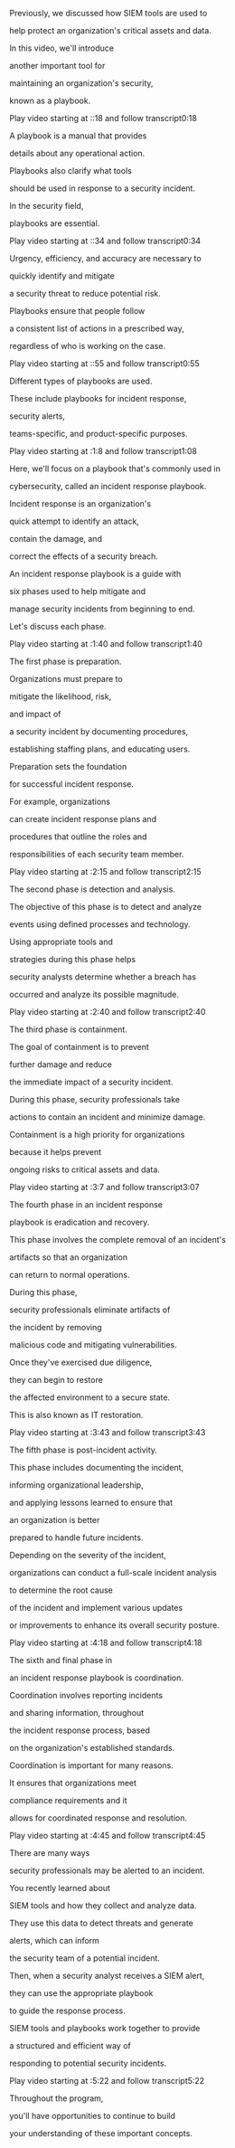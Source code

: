 Previously, we discussed how SIEM tools are used to 

help protect an organization's critical assets and data. 

In this video, we'll introduce 

another important tool for 

maintaining an organization's security, 

known as a playbook.

Play video starting at ::18 and follow transcript0:18

A playbook is a manual that provides 

details about any operational action. 

Playbooks also clarify what tools 

should be used in response to a security incident. 

In the security field, 

playbooks are essential.

Play video starting at ::34 and follow transcript0:34

Urgency, efficiency, and accuracy are necessary to 

quickly identify and mitigate 

a security threat to reduce potential risk. 

Playbooks ensure that people follow 

a consistent list of actions in a prescribed way, 

regardless of who is working on the case.

Play video starting at ::55 and follow transcript0:55

Different types of playbooks are used. 

These include playbooks for incident response, 

security alerts, 

teams-specific, and product-specific purposes.

Play video starting at :1:8 and follow transcript1:08

Here, we'll focus on a playbook that's commonly used in 

cybersecurity, called an incident response playbook. 

Incident response is an organization's 

quick attempt to identify an attack, 

contain the damage, and 

correct the effects of a security breach. 

An incident response playbook is a guide with 

six phases used to help mitigate and 

manage security incidents from beginning to end. 

Let's discuss each phase.

Play video starting at :1:40 and follow transcript1:40

The first phase is preparation. 

Organizations must prepare to 

mitigate the likelihood, risk, 

and impact of 

a security incident by documenting procedures, 

establishing staffing plans, and educating users. 

Preparation sets the foundation 

for successful incident response. 

For example, organizations 

can create incident response plans and 

procedures that outline the roles and 

responsibilities of each security team member.

Play video starting at :2:15 and follow transcript2:15

The second phase is detection and analysis. 

The objective of this phase is to detect and analyze 

events using defined processes and technology. 

Using appropriate tools and 

strategies during this phase helps 

security analysts determine whether a breach has 

occurred and analyze its possible magnitude.

Play video starting at :2:40 and follow transcript2:40

The third phase is containment. 

The goal of containment is to prevent 

further damage and reduce 

the immediate impact of a security incident. 

During this phase, security professionals take 

actions to contain an incident and minimize damage. 

Containment is a high priority for organizations 

because it helps prevent 

ongoing risks to critical assets and data.

Play video starting at :3:7 and follow transcript3:07

The fourth phase in an incident response 

playbook is eradication and recovery. 

This phase involves the complete removal of an incident's 

artifacts so that an organization 

can return to normal operations. 

During this phase, 

security professionals eliminate artifacts of 

the incident by removing 

malicious code and mitigating vulnerabilities. 

Once they've exercised due diligence, 

they can begin to restore 

the affected environment to a secure state. 

This is also known as IT restoration.

Play video starting at :3:43 and follow transcript3:43

The fifth phase is post-incident activity. 

This phase includes documenting the incident, 

informing organizational leadership, 

and applying lessons learned to ensure that 

an organization is better 

prepared to handle future incidents. 

Depending on the severity of the incident, 

organizations can conduct a full-scale incident analysis 

to determine the root cause 

of the incident and implement various updates 

or improvements to enhance its overall security posture.

Play video starting at :4:18 and follow transcript4:18

The sixth and final phase in 

an incident response playbook is coordination. 

Coordination involves reporting incidents 

and sharing information, throughout 

the incident response process, based 

on the organization's established standards. 

Coordination is important for many reasons. 

It ensures that organizations meet 

compliance requirements and it 

allows for coordinated response and resolution.

Play video starting at :4:45 and follow transcript4:45

There are many ways 

security professionals may be alerted to an incident. 

You recently learned about 

SIEM tools and how they collect and analyze data. 

They use this data to detect threats and generate 

alerts, which can inform 

the security team of a potential incident. 

Then, when a security analyst receives a SIEM alert, 

they can use the appropriate playbook 

to guide the response process. 

SIEM tools and playbooks work together to provide 

a structured and efficient way of 

responding to potential security incidents.

Play video starting at :5:22 and follow transcript5:22

Throughout the program, 

you'll have opportunities to continue to build 

your understanding of these important concepts.